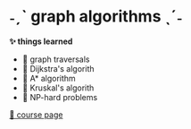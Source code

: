 # ˗ˏˋ graph algorithms ˎˊ˗

<p><b>✨ things learned</b><p>
 <ul>
   <li>🌸 graph traversals</li>
   <li>🌸 Dijkstra's algorith</li>
   <li>🌸 A* algorithm</li>
   <li>🌸 Kruskal's algorith</li>
   <li>🌸 NP-hard problems</li>
 </ul>

<a href="http://www.cs.ubbcluj.ro/~rlupsa/edu/grafe/">📌 course page</a>
